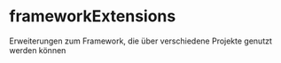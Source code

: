 # frameworkExtensions
Erweiterungen zum Framework, die über verschiedene Projekte genutzt werden können
